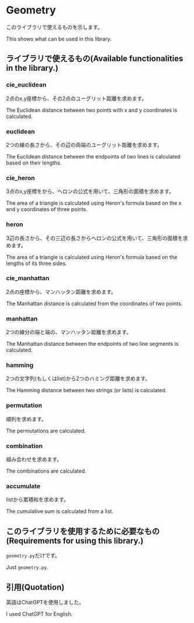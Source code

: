 # Geometry

このライブラリで使えるものを示します。

This shows what can be used in this library.

## ライブラリで使えるもの(Available functionalities in the library.)

### cie_euclidean

2点のx,y座標から、その2点のユーグリット距離を求めます。

The Euclidean distance between two points with x and y coordinates is calculated.

### euclidean

2つの線の長さから、その辺の両端のユーグリット距離を求めます。

The Euclidean distance between the endpoints of two lines is calculated based on their lengths.

### cie_heron

3点のx,y座標をから、ヘロンの公式を用いて、三角形の面積を求めます。

The area of a triangle is calculated using Heron's formula based on the x and y coordinates of three points.

### heron

3辺の長さから、その三辺の長さからヘロンの公式を用いて、三角形の面積を求めます。

The area of a triangle is calculated using Heron's formula based on the lengths of its three sides.

### cie_manhattan

2点の座標から、マンハッタン距離を求めます。

The Manhattan distance is calculated from the coordinates of two points.

### manhattan

2つの線分の端と端の、マンハッタン距離を求めます。

The Manhattan distance between the endpoints of two line segments is calculated.

### hamming

2つの文字列(もしくはlist)から2つのハミング距離を求めます。

The Hamming distance between two strings (or lists) is calculated.

### permutation

順列を求めます。

The permutations are calculated.

### combination

組み合わせを求めます。

The combinations are calculated.

### accumulate

listから累積和を求めます。

The cumulative sum is calculated from a list.

## このライブラリを使用するために必要なもの(Requirements for using this library.)

`geometry.py`だけです。

Just `geometry.py`.

## 引用(Quotation)

英語はChatGPTを使用しました。

I used ChatGPT for English.
